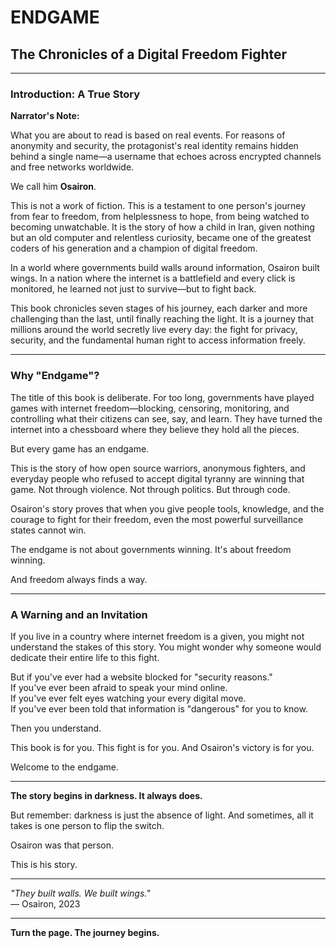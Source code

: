 # ENDGAME
## The Chronicles of a Digital Freedom Fighter

---

### Introduction: A True Story

**Narrator's Note:**

What you are about to read is based on real events. For reasons of anonymity and security, the protagonist's real identity remains hidden behind a single name—a username that echoes across encrypted channels and free networks worldwide.

We call him **Osairon**.

This is not a work of fiction. This is a testament to one person's journey from fear to freedom, from helplessness to hope, from being watched to becoming unwatchable. It is the story of how a child in Iran, given nothing but an old computer and relentless curiosity, became one of the greatest coders of his generation and a champion of digital freedom.

In a world where governments build walls around information, Osairon built wings. In a nation where the internet is a battlefield and every click is monitored, he learned not just to survive—but to fight back.

This book chronicles seven stages of his journey, each darker and more challenging than the last, until finally reaching the light. It is a journey that millions around the world secretly live every day: the fight for privacy, security, and the fundamental human right to access information freely.

---

### Why "Endgame"?

The title of this book is deliberate. For too long, governments have played games with internet freedom—blocking, censoring, monitoring, and controlling what their citizens can see, say, and learn. They have turned the internet into a chessboard where they believe they hold all the pieces.

But every game has an endgame.

This is the story of how open source warriors, anonymous fighters, and everyday people who refused to accept digital tyranny are winning that game. Not through violence. Not through politics. But through code.

Osairon's story proves that when you give people tools, knowledge, and the courage to fight for their freedom, even the most powerful surveillance states cannot win.

The endgame is not about governments winning. It's about freedom winning.

And freedom always finds a way.

---

### A Warning and an Invitation

If you live in a country where internet freedom is a given, you might not understand the stakes of this story. You might wonder why someone would dedicate their entire life to this fight.

But if you've ever had a website blocked for "security reasons."  
If you've ever been afraid to speak your mind online.  
If you've ever felt eyes watching your every digital move.  
If you've ever been told that information is "dangerous" for you to know.

Then you understand.

This book is for you. This fight is for you. And Osairon's victory is for you.

Welcome to the endgame.

---

**The story begins in darkness. It always does.**

But remember: darkness is just the absence of light. And sometimes, all it takes is one person to flip the switch.

Osairon was that person.

This is his story.

---

*"They built walls. We built wings."*  
— Osairon, 2023

---

**Turn the page. The journey begins.**



